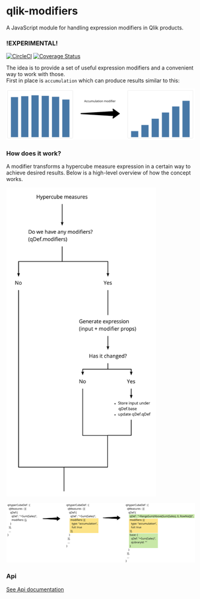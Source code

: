 # qlik-modifiers
A JavaScript module for handling expression modifiers in Qlik products.
### !EXPERIMENTAL!
[![CircleCI](https://circleci.com/gh/qlik-oss/qlik-modifiers.svg?style=shield)](https://circleci.com/gh/qlik-oss/qlik-modifiers)
[![Coverage Status](https://coveralls.io/repos/github/qlik-oss/qlik-modifiers/badge.svg)](https://coveralls.io/github/qlik-oss/qlik-modifiers)

The idea is to provide a set of useful expression modifiers and a convenient way to work with those.  
First in place is `accumulation` which can produce results similar to this:

<p>
  <img width="800" src="./docs/assets/accumulation.png" alt="Accumulation modifier" />
</p>

### How does it work?

A modifier transforms a hypercube measure expression in a certain way to achieve desired results.
Below is a high-level overview of how the concept works.
<p align="left">
  <img width="400" src="./docs/assets/concept-flow.jpg" alt="Concept flow" />
</p>
<p>
  <img width="900" src="./docs/assets/properties.jpg" alt="Properties" />
</p>

### Api
[See Api documentation](docs/api.md)